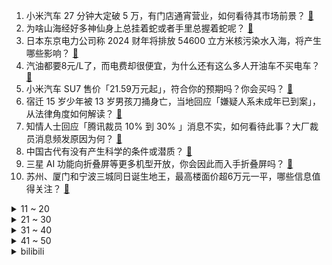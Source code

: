 1. 小米汽车 27 分钟大定破 5 万，有门店通宵营业，如何看待其市场前景？ [:link:](https://www.zhihu.com/question/650630189)
2. 为啥山海经好多神仙身上总挂着蛇或者手里总握着蛇呢？ [:link:](https://www.zhihu.com/question/600275140)
3. 日本东京电力公司称 2024 财年将排放 54600 立方米核污染水入海，将产生哪些影响？ [:link:](https://www.zhihu.com/question/650574774)
4. 汽油都要8元/L了，而电费却很便宜，为什么还有这么多人开油车不买电车？ [:link:](https://www.zhihu.com/question/647015814)
5. 小米汽车 SU7 售价「21.59万元起」，符合你的预期吗？你会买吗？ [:link:](https://www.zhihu.com/question/650414372)
6. 宿迁 15 岁少年被 13 岁男孩刀捅身亡，当地回应「嫌疑人系未成年已到案」，从法律角度如何解读？ [:link:](https://www.zhihu.com/question/650523192)
7. 知情人士回应「腾讯裁员 10% 到 30% 」消息不实，如何看待此事？大厂裁员消息频发原因为何？ [:link:](https://www.zhihu.com/question/650509991)
8. 中国古代有没有产生科学的条件或潜质？ [:link:](https://www.zhihu.com/question/649995014)
9. 三星 AI 功能向折叠屏等更多机型开放，你会因此而入手折叠屏吗？ [:link:](https://www.zhihu.com/question/650660550)
10. 苏州、厦门和宁波三城同日诞生地王，最高楼面价超6万元一平，哪些信息值得关注？ [:link:](https://www.zhihu.com/question/650628893)
<details>
<summary>11 ~ 20</summary>

11. 黄圣依杨子腊肉直播事件 6 人被刑拘，案件牵涉三场直播，受骗商家 200 多户，起到哪些警示作用？ [:link:](https://www.zhihu.com/question/650629666)
12. 怎么选购优质的电动牙刷？ [:link:](https://www.zhihu.com/question/644297420)
13. 新手司机在高速公路上行驶应注意哪些安全事项？ [:link:](https://www.zhihu.com/question/650645287)
14. 马斯克整一个国际空间站是不是几百万美元就够了？ [:link:](https://www.zhihu.com/question/649256256)
15. 大学生上早八累不累? [:link:](https://www.zhihu.com/question/650358302)
16. 国防部表态「在打独促统方面，解放军始终以行动说话，始终是坚决而专业的」，哪些信息值得关注？ [:link:](https://www.zhihu.com/question/650565031)
17. 工作是在一家公司「待得久」好还是不停的「换工作」好？ [:link:](https://www.zhihu.com/question/650008354)
18. 同事把她手上的活推给我，活看着少但琐碎的事多，我打算过几天跟领导说干不了，领导会觉得我懒不干活吗? [:link:](https://www.zhihu.com/question/649885860)
19. 如何看待 3 月 28 日的「小米汽车」发布会？ [:link:](https://www.zhihu.com/question/650440141)
20. 李铁案一审，涉案金额过亿，李铁当庭认罪悔罪，择期宣判，哪些信息值得关注？ [:link:](https://www.zhihu.com/question/650620477)
</details>
<details>
<summary>21 ~ 30</summary>

21. 老婆那边亲戚聚餐，因为小孩的事情，我直接甩碗走了，是我脾气不好吗？ [:link:](https://www.zhihu.com/question/650556785)
22. 商务部回应「中国向 WTO 起诉美国」，称「美方严重扰乱全球新能源汽车产业链和供应链」，这意味着什么？ [:link:](https://www.zhihu.com/question/650564273)
23. 你有没有一件衣服让你回购过三次或三次以上？ [:link:](https://www.zhihu.com/question/645985594)
24. 如果土耳其封锁黑海，是不是俄罗斯的黑海舰队就变成了内水舰队? [:link:](https://www.zhihu.com/question/541251200)
25. 如何评价《一人之下》漫画 665（706）话？ [:link:](https://www.zhihu.com/question/650635071)
26. 关于运动，有哪些雷区需要注意的？ [:link:](https://www.zhihu.com/question/650624551)
27. 如何评价卡卡瓦夏(砂金的过去)的经历与埃维金氏族的遭遇? [:link:](https://www.zhihu.com/question/650479174)
28. 如何评价网飞《三体》第七集老年叶文洁在墓地对罗辑说的话？ [:link:](https://www.zhihu.com/question/649776126)
29. 网文作者文笔想达到金庸的水平难吗？ [:link:](https://www.zhihu.com/question/650478025)
30. 《倚天》中，郭襄的武功最终到达了什么层次？ [:link:](https://www.zhihu.com/question/345949783)
</details>
<details>
<summary>31 ~ 40</summary>

31. 自古以来，谋士给主公出的上中下三策，为什么主公基本不用上策？ [:link:](https://www.zhihu.com/question/647288150)
32. 默沙东重磅新药获批「可治疗致命肺病」， 1 瓶定价 10 万，如何看待此定价？上市后将产生什么影响？ [:link:](https://www.zhihu.com/question/650514187)
33. 自己的孩子出生了，你是什么感觉? [:link:](https://www.zhihu.com/question/589705134)
34. 学生党买什么样游戏本比较好？6~7K预算能上好一点的4060本吗？? [:link:](https://www.zhihu.com/question/648508449)
35. 穷人真的只能认命吗？ [:link:](https://www.zhihu.com/question/650468981)
36. 韩国医生正在罢工、中国规培医生自杀事件也在发生，如何看待年轻医生的当下处境？是何原因导致了这一现象？ [:link:](https://www.zhihu.com/question/650523317)
37. 想辞职但是领导让我先休息我该怎么办？ [:link:](https://www.zhihu.com/question/650179591)
38. 「防伪码」竟是「伪码」，灰链几分钱可定制一枚，这种行为会带来哪些影响？ [:link:](https://www.zhihu.com/question/650579289)
39. 过敏性鼻炎是如何引起的？怎样防治？ [:link:](https://www.zhihu.com/question/650518368)
40. 日本小林制药称已有 4 人因服用其含红曲成分保健品而死亡，如何看待此事？带来哪些警示？ [:link:](https://www.zhihu.com/question/650509465)
</details>
<details>
<summary>41 ~ 50</summary>

41. 研究发现「考研未上岸者就业质量不及同期毕业生」，如何解读？可能是哪些因素导致的？ [:link:](https://www.zhihu.com/question/650511580)
42. 美国联邦贸易委员会被曝即将以隐私安全为由，对TikTok 下手，哪些信息值得关注？ [:link:](https://www.zhihu.com/question/650502577)
43. 动画电影《你想活出怎样的人生》 4 月 3 日在中国内地上映，你预测这部电影能取得多少票房？ [:link:](https://www.zhihu.com/question/650039074)
44. 诺贝尔经济学奖得主丹尼尔·卡尼曼去世，著有《思考，快与慢》《噪声》等书，如何评价他的学术贡献？ [:link:](https://www.zhihu.com/question/650478433)
45. 长期压力严重影响身体健康，身体的哪些表现警示压力过大？如何科学地缓解压力？ [:link:](https://www.zhihu.com/question/650524791)
46. 中信证券声明「自媒体等传播虚假不实信息与事实相悖，公司保留追究法律责任权利」，哪些信息值得关注？ [:link:](https://www.zhihu.com/question/650514058)
47. 戏剧中有哪些令你念念不忘的经典台词？ [:link:](https://www.zhihu.com/question/649665337)
48. 最新研究称 60 岁癌症发病率约为 30 岁的七倍，如何看待这一结果？怎样科学防癌？ [:link:](https://www.zhihu.com/question/650565635)
49. 北京、深圳优化楼市政策，各地因城施策调整限购等政策，释放了哪些信号？ [:link:](https://www.zhihu.com/question/650510685)
50. 业内预计未来几个月新能源车渗透率有望突破 50 % ，随着能源绿色低碳转型加速推进，加油站会被淘汰吗？ [:link:](https://www.zhihu.com/question/650524817)
</details><details>
<summary>bilibili</summary>

</details>